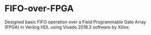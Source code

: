 # FIFO-over-FPGA
Designed basic FIFO operation over a Field Programmable Gate Array (FPGA) in Verilog HDL using Vivado 2018.3 software by Xilinx.
